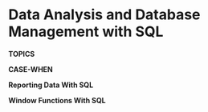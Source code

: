 # Data Analysis and Database Management with SQL

<b>TOPICS</b>

<b>CASE-WHEN</b> 

<b>Reporting Data With SQL</b>

<b>Window Functions With SQL</b>



